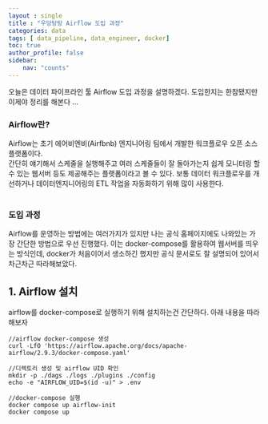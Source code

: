 ```yaml
---
layout : single
title : "우당탕탕 Airflow 도입 과정"
categories: data
tags: [ data_pipeline, data_engineer, docker]
toc: true
author_profile: false
sidebar:
    nav: "counts"
---
```


오늘은 데이터 파이프라인 툴 Airflow 도입 과정을 설명하겠다. 도입한지는 한참됐지만 이제야 정리를 해본다 ... 

### Airflow란?
Airflow는 초기 에어비엔비(Airfbnb) 엔지니어링 팀에서 개발한 워크플로우 오픈 소스 플랫폼이다.<br/>
간단히 얘기해서 스케줄을 실행해주고 여러 스케줄들이 잘 돌아가는지 쉽게 모니터링 할 수 있는 웹서버 등도 제공해주는 플랫폼이라고 볼 수 있다. 보통 데이터 워크플로우를 개선하거나 데이터엔지니어링의 ETL 작업을 자동화하기 위해 많이 사용한다. 
<br/>
<br/>

### 도입 과정
Airflow를 운영하는 방법에는 여러가지가 있지만 나는 공식 홈페이지에도 나와있는 가장 간단한 방법으로 우선 진행했다. 이는 docker-compose를 활용하여 웹서버를 띄우는 방식인데, docker가 처음이어서 생소하긴 했지만 공식 문서로도 잘 설명되어 있어서 차근차근 따라해보았다. 

## 1. Airflow 설치 
airflow를 docker-compose로 실행하기 위해 설치하는건 간단하다. 아래 내용을 따라해보자 

```
//airflow docker-compose 생성
curl -LfO 'https://airflow.apache.org/docs/apache-airflow/2.9.3/docker-compose.yaml'

//디렉토리 생성 및 airflow UID 확인
mkdir -p ./dags ./logs ./plugins ./config
echo -e "AIRFLOW_UID=$(id -u)" > .env

//docker-compose 실행 
docker compose up airflow-init
docker compose up
```





